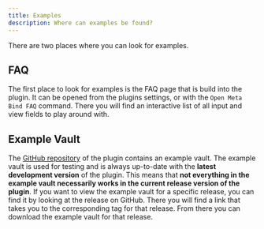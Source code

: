 ```yaml
---
title: Examples
description: Where can examples be found?
---
```


There are two places where you can look for examples.

## FAQ

The first place to look for examples is the FAQ page that is build into the plugin.
It can be opened from the plugins settings, or with the `Open Meta Bind FAQ` command.
There you will find an interactive list of all input and view fields to play around with.

## Example Vault

The [GitHub repository](https://github.com/mProjectsCode/obsidian-meta-bind-plugin) of the plugin contains an example vault.
The example vault is used for testing and is always up-to-date with the **latest development version** of the plugin.
This means that **not everything in the example vault necessarily works in the current release version of the plugin**.
If you want to view the example vault for a specific release, you can find it by looking at the release on GitHub.
There you will find a link that takes you to the corresponding tag for that release.
From there you can download the example vault for that release.
